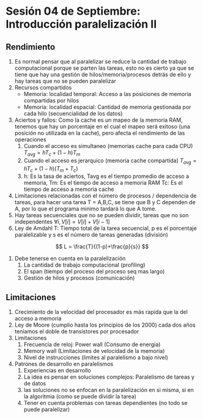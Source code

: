 # Sesión 04 de Septiembre: Introducción paralelización II

## Rendimiento

1. Es normal pensar que al paralelizar se reduce la cantidad de trabajo computacional porque se parten las tareas, esto no es cierto ya que se tiene que hay una gestión de hilos/memoria/procesos detrás de ello y hay tareas que no se pueden paralelizar
2. Recursos compartidos
    - Memoria: localidad temporal: Acceso a las posiciones de memoria compartidas por hilos
    - Memoria: localidad espacial: Cantidad de memoria gestionada por cada hilo (secuencialidad de los datos)
3. Aciertos y fallos: Como la cache es un mapeo de la memoria RAM, tenemos que hay un porcentaje en el cual el mapeo será exitoso (una posición no utilizada en la cache), pero afecta el rendimiento de las operaciones
    1. Cuando el acceso es simultaneo (memorias cache para cada CPU) $T_{avg} = hT_c+(1-h)T_m$ 
    2. Cuando el acceso es jerarquico (memoria cache compartida) $T_{avg} = hT_c+(1-h)(T_m+T_c)$ 
    3. h: Es la tasa de aciertos, Tavg es el tiempo promedio de acceso a memoria, Tm: Es el tiempo de acceso a memoria RAM Tc: Es el tiempo de acceso a memoria cache
4. Limitaciones relacionadas con el número de procesos / dependencia de tareas, para hacer una tarea T = A,B,C, se tiene que B y C dependen de A, por lo que el programa minimo tardará lo que A tome.
5. Hay tareas secuenciales que no se pueden dividir, tareas que no son independentes $\forall i, V[i] = V[i]+V[i-1]$
6. Ley de Amdahl  T: Tiempo total de la tarea secuencial, p es el porcentaje paralelizable y s es el número de tareas generadas (división)

$$
L = \frac{T}{(1-p)+\frac{p}{s}}
$$

1. Debe tenerse en cuenta en la paralelización
    1. La cantidad de trabajo computacional (profiling)
    2. El span (tiempo del proceso del proceso seq mas largo)
    3. Gestión de hilos y procesos (comunicación)

## Limitaciones

1. Crecimiento de la velocidad del procesador es más rapida que la del acceso a memoria
2. Ley de Moore (cumplio hasta los principios de los 2000) cada dos años teniamos el doble de transistores por procesador
3. Limitaciones
    1. Frecuencia de reloj: Power wall (Consumo de energia)
    2. Memory wall (Limitaciones de velocidad de la memoria)
    3. Nivel de instrucciones (limites al paralelismo a bajo nivel)
4. Patrones de desarrollo en paralelismos
    1. Experiencias en desarrollo
    2. La idea es pensar en soluciones complejos: Paralelismo de tareas y de datos
    3. las soluciones no se enfocan en la paralelización en si misma, si en la algoritmia (como se puede dividir la tarea)
    4. Tener en cuenta problemas con tareas dependientes (no todo se puede paralelizar)